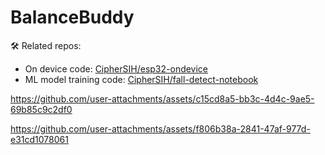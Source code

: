 # BalanceBuddy
🛠️ Related repos:
- On device code: [CipherSIH/esp32-ondevice](https://github.com/CipherSIH/esp32-ondevice)
- ML model training code: [CipherSIH/fall-detect-notebook](https://github.com/CipherSIH/fall-detect-notebook)

https://github.com/user-attachments/assets/c15cd8a5-bb3c-4d4c-9ae5-69b85c9c2df0

https://github.com/user-attachments/assets/f806b38a-2841-47af-977d-e31cd1078061
